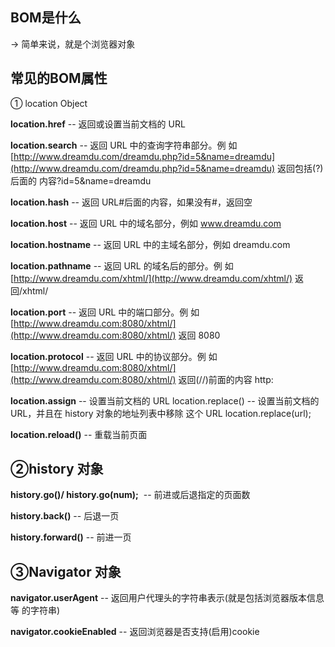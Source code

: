 ## BOM是什么

→ 简单来说，就是个浏览器对象

## 常见的BOM属性

① location Object

**location.href** -- 返回或设置当前文档的 URL

**location.search** -- 返回 URL 中的查询字符串部分。例 如 [http://www.dreamdu.com/dreamdu.php?id=5&name=dreamdu](http://www.dreamdu.com/dreamdu.php?id=5&name=dreamdu) 返回包括(?)后面的 内容?id=5&name=dreamdu

**location.hash** -- 返回 URL#后面的内容，如果没有#，返回空

**location.host** -- 返回 URL 中的域名部分，例如 www.dreamdu.com

**location.hostname** -- 返回 URL 中的主域名部分，例如 dreamdu.com

**location.pathname** -- 返回 URL 的域名后的部分。例 如 [http://www.dreamdu.com/xhtml/](http://www.dreamdu.com/xhtml/) 返回/xhtml/

**location.port** -- 返回 URL 中的端口部分。例 如 [http://www.dreamdu.com:8080/xhtml/](http://www.dreamdu.com:8080/xhtml/) 返回 8080

**location.protocol** -- 返回 URL 中的协议部分。例 如 [http://www.dreamdu.com:8080/xhtml/](http://www.dreamdu.com:8080/xhtml/) 返回(//)前面的内容 http:

**location.assign** -- 设置当前文档的 URL location.replace() -- 设置当前文档的 URL，并且在 history 对象的地址列表中移除 这个 URL location.replace(url);

**location.reload()** -- 重载当前页面

## ②history 对象

**history.go()/ history.go(num);**  -- 前进或后退指定的页面数

**history.back()** -- 后退一页

**history.forward()** -- 前进一页

## ③Navigator 对象

**navigator.userAgent** -- 返回用户代理头的字符串表示(就是包括浏览器版本信息等 的字符串)

**navigator.cookieEnabled** -- 返回浏览器是否支持(启用)cookie